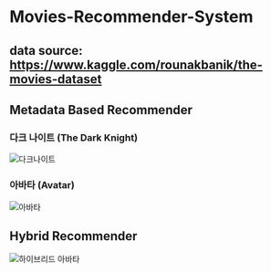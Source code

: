 # Movies-Recommender-System  

## data source: https://www.kaggle.com/rounakbanik/the-movies-dataset  

## Metadata Based Recommender  
### 다크 나이트 (The Dark Knight)  
![다크나이트](https://user-images.githubusercontent.com/29765855/84464479-9195f680-acaf-11ea-88ab-cb5cd6b47884.PNG)  

### 아바타 (Avatar)  
![아바타](https://user-images.githubusercontent.com/29765855/84464541-bee2a480-acaf-11ea-9449-215edbe2bc4e.PNG)  


## Hybrid Recommender  
![하이브리드 아바타](https://user-images.githubusercontent.com/29765855/84464667-1b45c400-acb0-11ea-838a-757b7e3add7c.PNG)  



